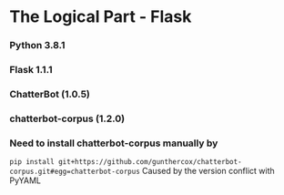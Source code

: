 # The Logical Part - Flask

### Python 3.8.1
### Flask 1.1.1
### ChatterBot (1.0.5)
### chatterbot-corpus (1.2.0) 
### Need to install chatterbot-corpus manually by 
```pip install git+https://github.com/gunthercox/chatterbot-corpus.git#egg=chatterbot-corpus```
Caused by the version conflict with PyYAML

